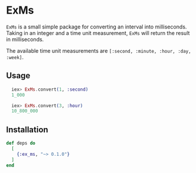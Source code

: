 # ExMs

`ExMs` is a small simple package for converting an interval into milliseconds.
Taking in an integer and a time unit measurement, `ExMs` will return the result in milliseconds.

The available time unit measurements are `[:second, :minute, :hour, :day, :week]`.

## Usage

```elixir
  iex> ExMs.convert(1, :second)
  1_000

  iex> ExMs.convert(3, :hour)
  10_800_000
```


## Installation

```elixir
def deps do
  [
    {:ex_ms, "~> 0.1.0"}
  ]
end
```


